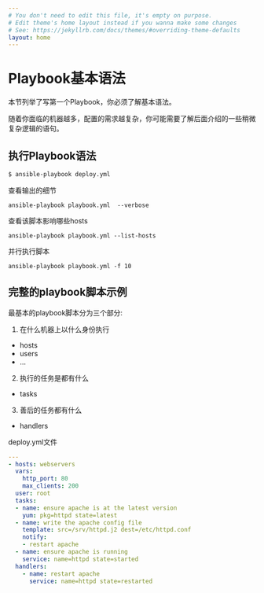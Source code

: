 ```yaml
---
# You don't need to edit this file, it's empty on purpose.
# Edit theme's home layout instead if you wanna make some changes
# See: https://jekyllrb.com/docs/themes/#overriding-theme-defaults
layout: home
---
```

# Playbook基本语法

本节列举了写第一个Playbook，你必须了解基本语法。

随着你面临的机器越多，配置的需求越复杂，你可能需要了解后面介绍的一些稍微复杂逻辑的语句。

## 执行Playbook语法

```bash
$ ansible-playbook deploy.yml
```

查看输出的细节

```
ansible-playbook playbook.yml  --verbose
```

查看该脚本影响哪些hosts

```
ansible-playbook playbook.yml --list-hosts
```

并行执行脚本

```
ansible-playbook playbook.yml -f 10
```

## 完整的playbook脚本示例

最基本的playbook脚本分为三个部分:

1. 在什么机器上以什么身份执行

  * hosts
  * users
  * ...

2. 执行的任务是都有什么

  * tasks

3. 善后的任务都有什么

  * handlers


deploy.yml文件

```yml
---
- hosts: webservers
  vars:
    http_port: 80
    max_clients: 200
  user: root
  tasks:
  - name: ensure apache is at the latest version
    yum: pkg=httpd state=latest
  - name: write the apache config file
    template: src=/srv/httpd.j2 dest=/etc/httpd.conf
    notify:
    - restart apache
  - name: ensure apache is running
    service: name=httpd state=started
  handlers:
    - name: restart apache
      service: name=httpd state=restarted
```

